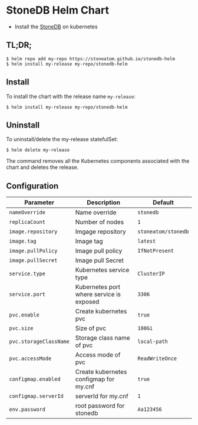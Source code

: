 # StoneDB Helm Chart

* Install the [StoneDB](https://stoneatom.com/StoneDB) on kubernetes

## TL;DR;

```console
$ helm repo add my-repo https://stoneatom.github.io/stonedb-helm
$ helm install my-release my-repo/stonedb-helm
```

## Install

To install the chart with the release name `my-release`:

```console
$ helm install my-release my-repo/stonedb-helm
```

## Uninstall

To uninstall/delete the my-release statefulSet:

```console
$ helm delete my-release
```

The command removes all the Kubernetes components associated with the chart and deletes the release.


## Configuration

| Parameter              | Description                              | Default         |
|------------------------|------------------------------------------|-----------------|
| `nameOverride`         | Name override                            | `stonedb`       |
| `replicaCount`         | Number of nodes                          | `1`             |
| `image.repository`     | Imgage repository                        | `stoneatom/stonedb` |
| `image.tag`            | Image tag                                | `latest`        |
| `image.pullPolicy`     | Image pull policy                        | `IfNotPresent`  
| `image.pullSecret`     | Image pull Secret                        | 
| `service.type`         | Kubernetes service type                  | `ClusterIP`     |
| `service.port`         | Kubernetes port where service is exposed | `3306`          |
| `pvc.enable`           | Create kubernetes pvc                    | `true`          |
| `pvc.size`             | Size of pvc                              | `100Gi`         |
| `pvc.storageClassName` | Storage class name of pvc                | `local-path`    |
| `pvc.accessMode`       | Access mode of pvc                       | `ReadWriteOnce` |
| `configmap.enabled`    | Create kubernetes configmap for my.cnf   | `true`          |
| `configmap.serverId`   | serverId for my.cnf                      | `1`             |
| `env.password`         | root password for stonedb                | `Aa123456`      |
